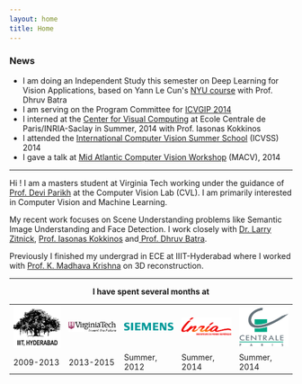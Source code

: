 ```yaml
---
layout: home
title: Home
---
```

<h3>News</h3>
<ul>
	<li> I am doing an Independent Study this semester on Deep Learning for Vision Applications, based on Yann Le Cun's <a href='http://cilvr.nyu.edu/doku.php?id=courses:deeplearning:start'>NYU course</a> with Prof. Dhruv Batra</li>
	<li> I am serving on the Program Committee for <a href='mile.ee.iisc.ernet.in/ICVGIP2014/'> ICVGIP 2014</a></li>
	<li> I interned at the <a href='http://cvn.ecp.fr/'>Center for Visual Computing</a> at Ecole Centrale de Paris/INRIA-Saclay in Summer, 2014 with Prof. Iasonas Kokkinos</li>
	<li> I attended the <a href='http://svg.dmi.unict.it/icvss2014/'>International Computer Vision Summer School</a> (ICVSS) 2014</li>
	<li> I gave a talk at <a href='https://filebox.ece.vt.edu/~macv2014/'>Mid Atlantic Computer Vision Workshop</a> (MACV), 2014</li>
</ul>
<hr/>
Hi ! I am a masters student at Virginia Tech working under the guidance of <a href='http://filebox.ece.vt.edu/~parikh'>Prof. Devi Parikh</a> at the Computer Vision Lab (CVL). I am primarily interested in Computer Vision and Machine Learning.

My recent work focuses on Scene Understanding problems like Semantic Image Understanding and Face Detection. I work closely with <a href='http://research.microsoft.com/en-us/people/larryz/'>Dr. Larry Zitnick</a>, <a href='http://cvn.ecp.fr/personnel/iasonas/'> Prof. Iasonas Kokkinos</a> and<a href='https://filebox.ece.vt.edu/~dbatra/'> Prof. Dhruv Batra</a>. 

Previously I finished my undergrad in ECE at IIIT-Hyderabad where I worked with <a href='http://www.iiit.ac.in/people/faculty/mkrishna'>Prof. K. Madhava Krishna</a> on 3D reconstruction.
<hr/>
<div align="center"><b>I have spent several months at</b></div>
<div align="center">
<table text-align="center"><tr><td>
	<a href='http://iiit.ac.in'><img src='public/images/iiit.png' width='100'></a></td> <td><a href='http://www.vt.edu'><img src='public/images/vt.png' width='100'></a></td><td><a href='http://www.siemens.com'><img src='public/images/siemens.png' width='100'></a></td><td><a href='http://www.inria.fr/en/centre/saclay'><img src='public/images/inria.png' width='100'></a></td><td><a href='http://cvn.ecp.fr/'><img src='public/images/centrale.png' width='100'></a></td></tr>
	<tr><td>2009-2013</td><td>2013-2015</td><td>Summer, 2012</td><td>Summer, 2014</td><td>Summer, 2014</td></tr>
</table>
</div>




